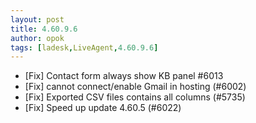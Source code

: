 ```yaml
---
layout: post
title: 4.60.9.6
author: opok
tags: [ladesk,LiveAgent,4.60.9.6]
---
```


- [Fix] Contact form always show KB panel #6013
- [Fix] cannot connect/enable Gmail in hosting (#6002)
- [Fix] Exported CSV files contains all columns (#5735)
- [Fix] Speed up update 4.60.5 (#6022)
